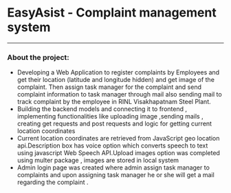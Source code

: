 # EasyAsist - Complaint management system
<hr>
<h3>About the project:</h3>
<ul>
<li>Developing a Web Application to register complaints by Employees
and get their location (latitude and longitude hidden) and get image
of the complaint. Then assign task manager for the complaint and
send complaint information to task manager through mail also 
sending mail to track complaint by the employee in RINL
Visakhapatnam Steel Plant.</li>
<li>Building the backend models and connecting it to frontend ,
implementing functionalities like uploading image ,sending mails ,
creating get requests and post requests and logic for getting
current location coordinates</li>
<li>Current location coordinates are retrieved from JavaScript geo
location api.Description box has voice option which converts speech to text
using javascript Web Speech API.Upload images option was
completed using multer package , images are stored in local
system</li>
<li>Admin login page was created where admin assign task manager
to complaints and upon assigning task manager he or she will get a
mail regarding the complaint .</li>
</ul>


